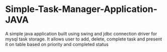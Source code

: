 # Simple-Task-Manager-Application-JAVA
A simple java application built using swing and jdbc connection driver for mysql task storage.
It allows user to add, delete, complete task and present it on table based on priority and completed status
